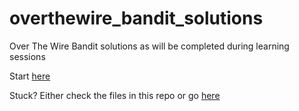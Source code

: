 # overthewire_bandit_solutions
Over The Wire Bandit solutions as will be completed during learning sessions

Start [here](https://overthewire.org/wargames/bandit/ 'Bandit Level 0')

Stuck? Either check the files in this repo or go [here](https://www.youtube.com/playlist?list=PL1H1sBF1VAKUsYdQd94dO9MgSaY2p1AJ4 'John Hammond Answers Playlist')
